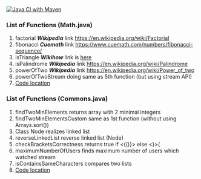 [![Java CI with Maven](https://github.com/NazirErgashiy/Math/actions/workflows/maven.yml/badge.svg?event=workflow_run)](https://github.com/NazirErgashiy/Math/actions/workflows/maven.yml)

### List of Functions (Math.java)
1. factorial **_Wikipedia_** link https://en.wikipedia.org/wiki/Factorial
2. fibonacci **_Cuemath_** link https://www.cuemath.com/numbers/fibonacci-sequence/
3. isTriangle **_Wikihow_** link is [here](https://www.wikihow.com/Determine-if-Three-Side-Lengths-Are-a-Triangle#:~:text=All%20you%20have%20to%20do,you%20will%20have%20a%20triangle) 
4. isPalindrome **_Wikipedia_** link https://en.wikipedia.org/wiki/Palindrome
5. powerOfTwo **_Wikipedia_** link https://en.wikipedia.org/wiki/Power_of_two
6. powerOfTwoStream doing same as 5th function (but using stream API)
7. [Code location](src/main/java/mathFunctions/Math.java)


### List of Functions (Commons.java)
1. findTwoMinElements returns array with 2 minimal integers
2. findTwoMinElementsCustom same as 1st function (without using Arrays.sort())
3. Class Node realizes linked list
4. reverseLinkedList reverse linked list (Node)
5. checkBracketsCorrectness returns true if <{()}> else <}>(
6. maximumNumberOfUsers finds maximum number of users which watched stream
7. isContainsSameCharacters compares two lists 
8. [Code location](src/main/java/mathFunctions/Commons.java)
